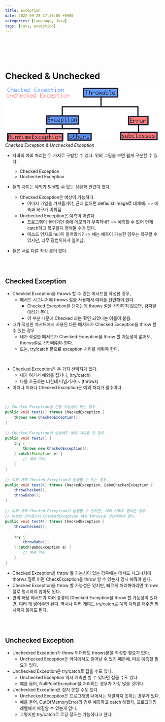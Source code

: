 ```yaml
---
title: Exception
date: 2022-09-28 17:30:00 +0900
categories: [Language, Java]
tags: [java, exception]
---
```




<br/>
<br/>
<br/>
<br/>

# Checked & Unchecked

![img-description](assets/img/posting/java/checked_unchecked_exception.png)
_Checked Exception & Unchecked Exception_

- 자바의 예외 처리는 두 가지로 구별할 수 있다. 위의 그림을 보면 쉽게 구분할 수 있다.
  - Checked Exception
  - Unchecked Exception
- 둘의 차이는 예외가 발생할 수 있는 상황과 관련이 있다.
  - Checked Exception은 예상이 가능하다.
    - 이미지 파일을 가져올거야, 근데 없으면 defaulst image로 대체해. => 예측과 복구가 이뤄짐
  - Unchecked Exception은 예측이 어렵다.
    - 프로그램이 돌아가던 중에 메모리가 부족하네? => 예측할 수 없어 언제 catch하고 복구할지 정해둘 수가 없다.
    - 메소드 인자로 null이 들어왔네? => 얘는 예측이 가능한 경우는 복구할 수 있지만, 너무 광범위하게 일어남.

- 둘은 서로 다른 작성 룰이 있다.

<br/>
<br/>

## Checked Exception

- Checked Exception을 throws 할 수 있는 메서드를 작성한 경우,
  - 메서드 시그니처에 throws 절을 사용해서 예외를 선언해야 한다.
    - Checked Exception을 던지는데 throws 절을 선언하지 않으면, 컴파일 에러가 뜬다.
    - 이 부분 때문에 Checked 라는 확인 되었다는 이름이 붙음.
- 내가 작성한 메서드에서 사용된 다른 메서드가 Checked Exception을 throw 할 수 있는 경우
  - 내가 작성한 메서드가 Checked Exception을 throw 할 가능성이 없어도, thorws절로 선언해줘야 한다.
  - 또는, try/catch 문으로 exception 처리를 해줘야 한다.

<br/>

- Checked Exception은 두 가지 선택지가 있다.
  - 내가 여기서 예외를 잡거나, (try/catch)
  - 나를 호출하는 너한테 떠넘기거나. (throws)
- 이러나 저러나 Checked Exception은 예외 처리가 필수이다.

<br/>

```java
// Checked Exception을 던질 가능성이 있는 경우.
public void test1() throws CheckedException {
    throws new CheckedException();
}

// Checked Exception이 발생해도 예외 처리를 한 경우.
public void test2() {
    try {
        throws new CheckedException();
    } catch(Exception e) {
        // 예외 처리
    }
}

// 여러 개의 Checked Exception이 발생할 수 있는 경우.
public void test3() throws CheckedException, BaboCheckedException {
    throwChecked();
    throwBabo();
}

// 여러 개의 Checked Exception이 발생할 수 있지만, 예외 처리로 잡아준 경우.
// 바보만 잡아줬으니 CheckedException 얘는 throws로 선언해줘야 한다.
public void test4() throws CheckedException {
    throwChecked();

    try {
        throwBabo();
    } catch(BaboException e) {
        // 예외 처리
    }
}
```
- Checked Exception을 throw 할 가능성이 있는 경우에는 메서드 시그니처에 thorws 절로 어떤 CheckException을 throw 할 수 있는지 명시 해줘야 한다.
- Checked Exception을 throw 할 가능성은 있지만, 빠르게 처리해버리면 throws 절로 명시하지 않아도 된다.
- 만약 해당 메서드가 여러 종류의 Checked Exception을 throw 할 가능성이 있다면, 여러 개 넣어주면 된다.
  역시나 여러 개여도 try/catch로 예외 처리를 해주면 명시하지 않아도 된다.

<br/>
<br/>


## Unchecked Exception

- Unchecked Exception가 throw 되더라도 throws문을 작성할 필요가 없다.
  - Unchecked Exception은 어디에서도 일어날 수 있기 때문에, 따로 예측할 필요가 없다.
- Unchecked Exception은 try/catch로 잡을 수도 있다.
  - Unchecked Exception 역시 예측만 할 수 있다면 잡을 수도 있다.
  - 예를 들어, NullPointException을 처리하는 경우가 가장 많을 것이다.
- Unchecked Exception은 잡지 못할 수도 있다.
  - Unchecked Exception은 프로그래밍 내에서는 해결하지 못하는 경우가 있다.
  - 예를 들어, OutOfMemoryError의 경우 예측하고 catch 해봤자, 프로그래밍 레벨에서 해결할 수 있는게 없다.
  - 그렇지만 try/catch로 로깅 정도는 가능하다고 한다.




<br/>
<br/>
<br/>
<br/>
